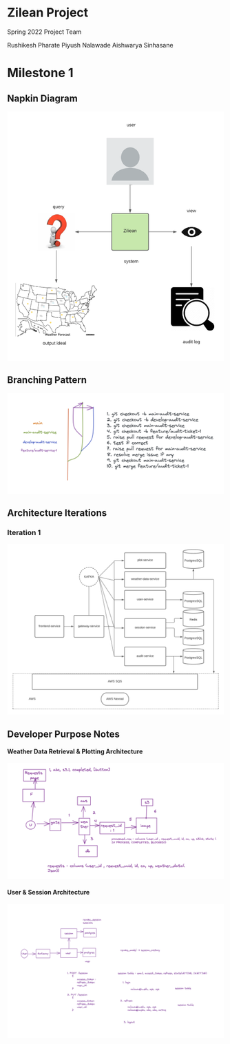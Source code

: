 # Zilean Project 

Spring 2022 Project Team

Rushikesh Pharate
Piyush Nalawade
Aishwarya Sinhasane

# Milestone 1

## Napkin Diagram

![Napkin](https://github.com/airavata-courses/Zilean/blob/main-milestone-1/images/napkin.png)

## Branching Pattern  

![Napkin](https://github.com/airavata-courses/Zilean/blob/main-milestone-1/images/branching.png)

## Architecture Iterations
### Iteration 1

![Architecture](https://github.com/airavata-courses/Zilean/blob/maimain-milestone-1n/images/architecture_1.png)

## Developer Purpose Notes

#### Weather Data Retrieval & Plotting Architecture 

![Weather Data Retrieval and Plotting Architecture](https://github.com/airavata-courses/Zilean/blob/main-milestone-1/images/weather-data-architecture.png)


#### User & Session Architecture

![User and Session Architecture](https://github.com/airavata-courses/Zilean/blob/main-milestone-1/images/user-session-architecure.png)


